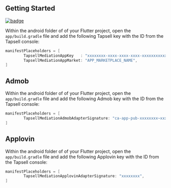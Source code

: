 ## Getting Started

[![badge](https://img.shields.io/pub/v/tapsell_mediation.svg)](https://pub.dev/packages/tapsell_mediation)

Within the android folder of of your Flutter project, open the `app/build.gradle` file and add
the following Tapsell key with the ID from the Tapsell console:

```groovy
manifestPlaceholders = [
        TapsellMediationAppKey   : "xxxxxxxx-xxxx-xxxx-xxxx-xxxxxxxxxxxx",
        TapsellMediationAppMarket: "APP_MARKETPLACE_NAME",
]
```

## Admob

Within the android folder of of your Flutter project, open the `app/build.gradle` file and add
the following Admob key with the ID from the Tapsell console:

```groovy
manifestPlaceholders = [
        TapsellMediationAdmobAdapterSignature: "ca-app-pub-xxxxxxxx~xxxxxxxx",
]
```

## Applovin

Within the android folder of of your Flutter project, open the `app/build.gradle` file and add
the following Applovin key with the ID from the Tapsell console:

```groovy
manifestPlaceholders = [
        TapsellMediationApplovinAdapterSignature: "xxxxxxxx",
]
```